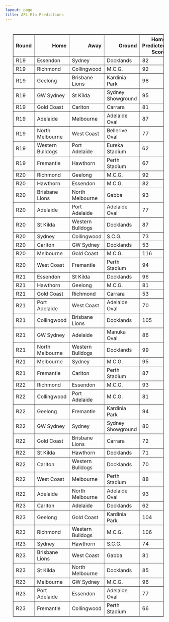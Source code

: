 ```yaml
---
layout: page
title: AFL Elo Predictions
---
```

<ul class="predictions">
<div class="blurb">
  <h1></h1>
  <p>
      <table border="1" class="dataframe">   <thead>     <tr style="text-align: right;">       <th>Round</th>       <th>Home</th>       <th>Away</th>       <th>Ground</th>       <th>Home Predicted Score</th>       <th>Away Predicted Score</th>       <th>Predicted Margin</th>     </tr>   </thead>   <tbody>     <tr>       <td>R19</td>       <td>Essendon</td>       <td>Sydney</td>       <td>Docklands</td>       <td>82</td>       <td>89</td>       <td>-8</td>     </tr>     <tr>       <td>R19</td>       <td>Richmond</td>       <td>Collingwood</td>       <td>M.C.G.</td>       <td>92</td>       <td>75</td>       <td>17</td>     </tr>     <tr>       <td>R19</td>       <td>Geelong</td>       <td>Brisbane Lions</td>       <td>Kardinia Park</td>       <td>98</td>       <td>74</td>       <td>25</td>     </tr>     <tr>       <td>R19</td>       <td>GW Sydney</td>       <td>St Kilda</td>       <td>Sydney Showground</td>       <td>95</td>       <td>69</td>       <td>26</td>     </tr>     <tr>       <td>R19</td>       <td>Gold Coast</td>       <td>Carlton</td>       <td>Carrara</td>       <td>81</td>       <td>75</td>       <td>6</td>     </tr>     <tr>       <td>R19</td>       <td>Adelaide</td>       <td>Melbourne</td>       <td>Adelaide Oval</td>       <td>87</td>       <td>98</td>       <td>-11</td>     </tr>     <tr>       <td>R19</td>       <td>North Melbourne</td>       <td>West Coast</td>       <td>Bellerive Oval</td>       <td>77</td>       <td>94</td>       <td>-16</td>     </tr>     <tr>       <td>R19</td>       <td>Western Bulldogs</td>       <td>Port Adelaide</td>       <td>Eureka Stadium</td>       <td>62</td>       <td>87</td>       <td>-25</td>     </tr>     <tr>       <td>R19</td>       <td>Fremantle</td>       <td>Hawthorn</td>       <td>Perth Stadium</td>       <td>67</td>       <td>87</td>       <td>-21</td>     </tr>     <tr>       <td>R20</td>       <td>Richmond</td>       <td>Geelong</td>       <td>M.C.G.</td>       <td>92</td>       <td>66</td>       <td>26</td>     </tr>     <tr>       <td>R20</td>       <td>Hawthorn</td>       <td>Essendon</td>       <td>M.C.G.</td>       <td>82</td>       <td>72</td>       <td>10</td>     </tr>     <tr>       <td>R20</td>       <td>Brisbane Lions</td>       <td>North Melbourne</td>       <td>Gabba</td>       <td>93</td>       <td>92</td>       <td>1</td>     </tr>     <tr>       <td>R20</td>       <td>Adelaide</td>       <td>Port Adelaide</td>       <td>Adelaide Oval</td>       <td>77</td>       <td>78</td>       <td>-1</td>     </tr>     <tr>       <td>R20</td>       <td>St Kilda</td>       <td>Western Bulldogs</td>       <td>Docklands</td>       <td>87</td>       <td>82</td>       <td>5</td>     </tr>     <tr>       <td>R20</td>       <td>Sydney</td>       <td>Collingwood</td>       <td>S.C.G.</td>       <td>73</td>       <td>83</td>       <td>-10</td>     </tr>     <tr>       <td>R20</td>       <td>Carlton</td>       <td>GW Sydney</td>       <td>Docklands</td>       <td>53</td>       <td>106</td>       <td>-54</td>     </tr>     <tr>       <td>R20</td>       <td>Melbourne</td>       <td>Gold Coast</td>       <td>M.C.G.</td>       <td>116</td>       <td>67</td>       <td>49</td>     </tr>     <tr>       <td>R20</td>       <td>West Coast</td>       <td>Fremantle</td>       <td>Perth Stadium</td>       <td>94</td>       <td>62</td>       <td>31</td>     </tr>     <tr>       <td>R21</td>       <td>Essendon</td>       <td>St Kilda</td>       <td>Docklands</td>       <td>96</td>       <td>79</td>       <td>18</td>     </tr>     <tr>       <td>R21</td>       <td>Hawthorn</td>       <td>Geelong</td>       <td>M.C.G.</td>       <td>81</td>       <td>76</td>       <td>5</td>     </tr>     <tr>       <td>R21</td>       <td>Gold Coast</td>       <td>Richmond</td>       <td>Carrara</td>       <td>53</td>       <td>102</td>       <td>-49</td>     </tr>     <tr>       <td>R21</td>       <td>Port Adelaide</td>       <td>West Coast</td>       <td>Adelaide Oval</td>       <td>70</td>       <td>78</td>       <td>-7</td>     </tr>     <tr>       <td>R21</td>       <td>Collingwood</td>       <td>Brisbane Lions</td>       <td>Docklands</td>       <td>105</td>       <td>80</td>       <td>24</td>     </tr>     <tr>       <td>R21</td>       <td>GW Sydney</td>       <td>Adelaide</td>       <td>Manuka Oval</td>       <td>86</td>       <td>79</td>       <td>7</td>     </tr>     <tr>       <td>R21</td>       <td>North Melbourne</td>       <td>Western Bulldogs</td>       <td>Docklands</td>       <td>99</td>       <td>81</td>       <td>18</td>     </tr>     <tr>       <td>R21</td>       <td>Melbourne</td>       <td>Sydney</td>       <td>M.C.G.</td>       <td>95</td>       <td>75</td>       <td>20</td>     </tr>     <tr>       <td>R21</td>       <td>Fremantle</td>       <td>Carlton</td>       <td>Perth Stadium</td>       <td>87</td>       <td>67</td>       <td>20</td>     </tr>     <tr>       <td>R22</td>       <td>Richmond</td>       <td>Essendon</td>       <td>M.C.G.</td>       <td>93</td>       <td>62</td>       <td>31</td>     </tr>     <tr>       <td>R22</td>       <td>Collingwood</td>       <td>Port Adelaide</td>       <td>M.C.G.</td>       <td>81</td>       <td>73</td>       <td>9</td>     </tr>     <tr>       <td>R22</td>       <td>Geelong</td>       <td>Fremantle</td>       <td>Kardinia Park</td>       <td>94</td>       <td>59</td>       <td>35</td>     </tr>     <tr>       <td>R22</td>       <td>GW Sydney</td>       <td>Sydney</td>       <td>Sydney Showground</td>       <td>80</td>       <td>71</td>       <td>8</td>     </tr>     <tr>       <td>R22</td>       <td>Gold Coast</td>       <td>Brisbane Lions</td>       <td>Carrara</td>       <td>72</td>       <td>96</td>       <td>-24</td>     </tr>     <tr>       <td>R22</td>       <td>St Kilda</td>       <td>Hawthorn</td>       <td>Docklands</td>       <td>71</td>       <td>96</td>       <td>-25</td>     </tr>     <tr>       <td>R22</td>       <td>Carlton</td>       <td>Western Bulldogs</td>       <td>Docklands</td>       <td>70</td>       <td>94</td>       <td>-24</td>     </tr>     <tr>       <td>R22</td>       <td>West Coast</td>       <td>Melbourne</td>       <td>Perth Stadium</td>       <td>88</td>       <td>90</td>       <td>-2</td>     </tr>     <tr>       <td>R22</td>       <td>Adelaide</td>       <td>North Melbourne</td>       <td>Adelaide Oval</td>       <td>93</td>       <td>85</td>       <td>8</td>     </tr>     <tr>       <td>R23</td>       <td>Carlton</td>       <td>Adelaide</td>       <td>Docklands</td>       <td>62</td>       <td>109</td>       <td>-47</td>     </tr>     <tr>       <td>R23</td>       <td>Geelong</td>       <td>Gold Coast</td>       <td>Kardinia Park</td>       <td>104</td>       <td>52</td>       <td>52</td>     </tr>     <tr>       <td>R23</td>       <td>Richmond</td>       <td>Western Bulldogs</td>       <td>M.C.G.</td>       <td>106</td>       <td>55</td>       <td>51</td>     </tr>     <tr>       <td>R23</td>       <td>Sydney</td>       <td>Hawthorn</td>       <td>S.C.G.</td>       <td>74</td>       <td>76</td>       <td>-2</td>     </tr>     <tr>       <td>R23</td>       <td>Brisbane Lions</td>       <td>West Coast</td>       <td>Gabba</td>       <td>81</td>       <td>96</td>       <td>-16</td>     </tr>     <tr>       <td>R23</td>       <td>St Kilda</td>       <td>North Melbourne</td>       <td>Docklands</td>       <td>85</td>       <td>97</td>       <td>-12</td>     </tr>     <tr>       <td>R23</td>       <td>Melbourne</td>       <td>GW Sydney</td>       <td>M.C.G.</td>       <td>96</td>       <td>89</td>       <td>7</td>     </tr>     <tr>       <td>R23</td>       <td>Port Adelaide</td>       <td>Essendon</td>       <td>Adelaide Oval</td>       <td>77</td>       <td>70</td>       <td>7</td>     </tr>     <tr>       <td>R23</td>       <td>Fremantle</td>       <td>Collingwood</td>       <td>Perth Stadium</td>       <td>66</td>       <td>95</td>       <td>-29</td>     </tr>   </tbody> </table>
</p>
</div><!-- /.blurb -->	
</ul>
